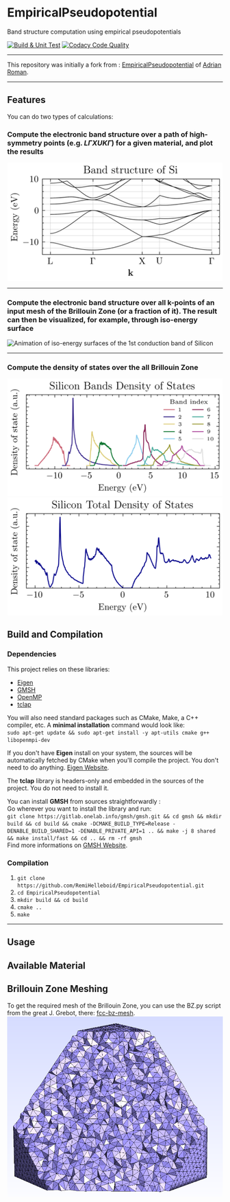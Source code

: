 # EmpiricalPseudopotential

Band structure computation using empirical pseudopotentials

[![Build & Unit Test](https://github.com/RemiHelleboid/EmpiricalPseudopotential/actions/workflows/build_code.yaml/badge.svg)](https://github.com/RemiHelleboid/EmpiricalPseudopotential/actions/workflows/build_code.yaml)
[![Codacy Code Quality](https://app.codacy.com/project/badge/Grade/da70f725be754c928f4506a2bf86caea)](https://www.codacy.com/gh/RemiHelleboid/BzMeshBandsDos/dashboard?utm_source=github.com&amp;utm_medium=referral&amp;utm_content=RemiHelleboid/BzMeshBandsDos&amp;utm_campaign=Badge_Grade)

---

This repository was initially a fork from : [EmpiricalPseudopotential](https://github.com/aromanro/EmpiricalPseudopotential) of [Adrian Roman](https://compphys.go.ro/empirical-pseudopotential/).

---

## Features

You can do two types of calculations:

### Compute the electronic band structure over a path of high-symmetry points (e.g. $L\Gamma X U K \Gamma$) for a given material, and plot the results 
  ![Silicon Band Structure over LGXUG path](doc/EEP_Si_nb_bands_16_path_LGXUG_size_basis_181.png "SiliconBandStructure")

---

### Compute the electronic band structure over all k-points of an input mesh of the Brillouin Zone (or a fraction of it). The result can then be visualized, for example, through iso-energy surface
  ![Animation of iso-energy surfaces of the 1st conduction band of Silicon](doc/rotation_animation_4th_band_iso.gif "Silicon1stCB_isoenergy")

---

### Compute the density of states over the all Brillouin Zone
  ![Silicon Density of States For 10 Bands](doc/DOS_PER_BAND_DOS_bz_mesh_1_mediumEEP_Si_nb_bands_10_path__size_basis_137_all_bands.png "SiliconODS10Bands")
  ![Silicon Totoal Density of States](doc/DOS_TOTAL_DOS_bz_mesh_1_mediumEEP_Si_nb_bands_10_path__size_basis_137_all_bands.png "SiliconDOSTOTALBands")

## Build and Compilation

### Dependencies

This project relies on these libraries:

-   [Eigen](https://eigen.tuxfamily.org)
-   [GMSH](https://gmsh.info/)
-   [OpenMP](https://www.openmp.org/)
-   [tclap](http://tclap.sourceforge.net/)

You will also need standard packages such as CMake, Make, a C++ compiler, etc.
A **minimal installation** command would look like:  
`sudo apt-get update && sudo apt-get install -y apt-utils cmake g++ libopenmpi-dev`

If you don't have **Eigen** install on your system, the sources will be automatically fetched by CMake when you'll compile the project. You don't need to do anything. [Eigen Website](https://eigen.tuxfamily.org).

The **tclap** library is headers-only and embedded in the sources of the project.
You do not need to install it.

You can install **GMSH** from sources straightforwardly :  
Go wherever you want to install the library and run:  
`git clone https://gitlab.onelab.info/gmsh/gmsh.git && cd gmsh && mkdir build && cd build && cmake -DCMAKE_BUILD_TYPE=Release -DENABLE_BUILD_SHARED=1 -DENABLE_PRIVATE_API=1 .. && make -j 8 shared && make install/fast && cd .. && rm -rf gmsh `  
Find more informations on [GMSH Website](https://gmsh.info/).

### Compilation

1.    `git clone https://github.com/RemiHelleboid/EmpiricalPseudopotential.git`
2.    `cd EmpiricalPseudopotential`
3.    `mkdir build && cd build`
4.    `cmake ..`
5.    `make`

---

## Usage

## Available Material

## Brillouin Zone Meshing
To get the required mesh of the Brillouin Zone, you can use the BZ.py script from the great J. Grebot, there: [fcc-bz-mesh](https://github.com/JGrebot/fcc-bz-mesh).
  ![Diamond Brillouin Zone Mesh](doc/bz_mesh_jg_8.png "DiamondBZMesh")